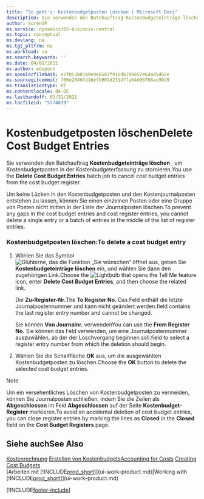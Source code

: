 ```yaml
---
title: "So geht's: Kostenbudgetposten löschen | Microsoft Docs"
description: Sie verwenden den Batchauftrag Kostenbudgeteinträge löschen , um Kostenbudgetposten in der Kostenbudgeterfassung zu stornieren.
author: SorenGP
ms.service: dynamics365-business-central
ms.topic: conceptual
ms.devlang: na
ms.tgt_pltfrm: na
ms.workload: na
ms.search.keywords: ''
ms.date: 04/01/2021
ms.author: edupont
ms.openlocfilehash: e2f05388149e9e6587f916db79b652e64ad5d02e
ms.sourcegitcommit: 766e2840fd16efb901d211d7fa64d96766ac99d9
ms.translationtype: HT
ms.contentlocale: de-DE
ms.lasthandoff: 03/31/2021
ms.locfileid: "5774839"
---
```

# <a name="delete-cost-budget-entries"></a><span data-ttu-id="628f7-103">Kostenbudgetposten löschen</span><span class="sxs-lookup"><span data-stu-id="628f7-103">Delete Cost Budget Entries</span></span>
<span data-ttu-id="628f7-104">Sie verwenden den Batchauftrag **Kostenbudgeteinträge löschen** , um Kostenbudgetposten in der Kostenbudgeterfassung zu stornieren.</span><span class="sxs-lookup"><span data-stu-id="628f7-104">You use the **Delete Cost Budget Entries** batch job to cancel cost budget entries from the cost budget register.</span></span>  

<span data-ttu-id="628f7-105">Um keine Lücken in den Kostenbudgetposten und den Kostenjournalposten entstehen zu lassen, können Sie einen einzelnen Posten oder eine Gruppe von Posten nicht mitten in der Liste der Journalposten löschen.</span><span class="sxs-lookup"><span data-stu-id="628f7-105">To prevent any gaps in the cost budget entries and cost register entries, you cannot delete a single entry or a batch of entries in the middle of the list of register entries.</span></span>  

### <a name="to-delete-a-cost-budget-entry"></a><span data-ttu-id="628f7-106">Kostenbudgetposten löschen:</span><span class="sxs-lookup"><span data-stu-id="628f7-106">To delete a cost budget entry</span></span>  

1.  <span data-ttu-id="628f7-107">Wählen Sie das Symbol ![Glühbirne, das die Funktion „Sie wünschen“ öffnet](media/ui-search/search_small.png "Was möchten Sie tun?") aus, geben Sie **Kostenbudgeteinträge löschen** ein, und wählen Sie dann den zugehörigen Link.</span><span class="sxs-lookup"><span data-stu-id="628f7-107">Choose the ![Lightbulb that opens the Tell Me feature](media/ui-search/search_small.png "Tell me what you want to do") icon, enter **Delete Cost Budget Entries**, and then choose the related link.</span></span>  

    <span data-ttu-id="628f7-108">Die **Zu-Register-Nr.**</span><span class="sxs-lookup"><span data-stu-id="628f7-108">The **To Register No.**</span></span> <span data-ttu-id="628f7-109">Das Feld enthält die letzte Journalpostennummer und kann nicht geändert werden.</span><span class="sxs-lookup"><span data-stu-id="628f7-109">field contains the last register entry number and cannot be changed.</span></span>  

    <span data-ttu-id="628f7-110">Sie können **Von Journalnr.** verwenden</span><span class="sxs-lookup"><span data-stu-id="628f7-110">You can use the **From Register No.**</span></span> <span data-ttu-id="628f7-111">Sie können das Feld verwenden, um eine Journalpostennummer auszuwählen, ab der der Löschvorgang beginnen soll.</span><span class="sxs-lookup"><span data-stu-id="628f7-111">field to select a register entry number from which the deletion should begin.</span></span>  
2.  <span data-ttu-id="628f7-112">Wählen Sie die Schaltfläche **OK** aus, um die ausgewählten Kostenbudgetposten zu löschen.</span><span class="sxs-lookup"><span data-stu-id="628f7-112">Choose the **OK** button to delete the selected cost budget entries.</span></span>  

> [!NOTE]  
>  <span data-ttu-id="628f7-113">Um ein versehentliches Löschen von Kostenbudgetposten zu vermeiden, können Sie Journalposten schließen, indem Sie die Zeilen als **Abgeschlossen** im Feld **Abgeschlossen** auf der Seite **Kostenbudget-Register** markieren.</span><span class="sxs-lookup"><span data-stu-id="628f7-113">To avoid an accidental deletion of cost budget entries, you can close register entries by marking the lines as **Closed** in the **Closed** field on the **Cost Budget Registers** page.</span></span>  

## <a name="see-also"></a><span data-ttu-id="628f7-114">Siehe auch</span><span class="sxs-lookup"><span data-stu-id="628f7-114">See Also</span></span>  
<span data-ttu-id="628f7-115">[Kostenrechnung](finance-manage-cost-accounting.md)
[Erstellen von Kostenbudgets](finance-create-cost-budgets.md)</span><span class="sxs-lookup"><span data-stu-id="628f7-115">[Accounting for Costs](finance-manage-cost-accounting.md)
[Creating Cost Budgets](finance-create-cost-budgets.md)</span></span>  
<span data-ttu-id="628f7-116">[Arbeiten mit [!INCLUDE[prod_short](includes/prod_short.md)]](ui-work-product.md)</span><span class="sxs-lookup"><span data-stu-id="628f7-116">[Working with [!INCLUDE[prod_short](includes/prod_short.md)]](ui-work-product.md)</span></span>


[!INCLUDE[footer-include](includes/footer-banner.md)]